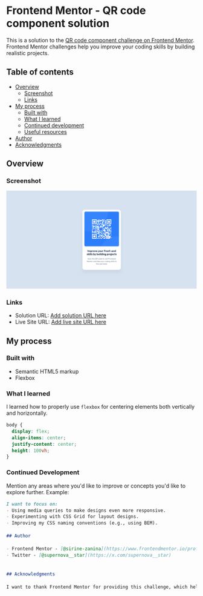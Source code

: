 # Frontend Mentor - QR code component solution

This is a solution to the [QR code component challenge on Frontend Mentor](https://www.frontendmentor.io/challenges/qr-code-component-iux_sIO_H). Frontend Mentor challenges help you improve your coding skills by building realistic projects. 

## Table of contents

- [Overview](#overview)
  - [Screenshot](#screenshot)
  - [Links](#links)
- [My process](#my-process)
  - [Built with](#built-with)
  - [What I learned](#what-i-learned)
  - [Continued development](#continued-development)
  - [Useful resources](#useful-resources)
- [Author](#author)
- [Acknowledgments](#acknowledgments)

## Overview

### Screenshot

![](./images/img-solution.png)

### Links

- Solution URL: [Add solution URL here](https://your-solution-url.com)
- Live Site URL: [Add live site URL here](https://your-live-site-url.com)

## My process

### Built with

- Semantic HTML5 markup
- Flexbox


### What I learned

I learned how to properly use `flexbox` for centering elements both vertically and horizontally.

```css
body {
  display: flex;
  align-items: center;
  justify-content: center;
  height: 100vh;
}
```

### Continued Development

Mention any areas where you'd like to improve or concepts you'd like to explore further. Example:

```markdown
I want to focus on:
- Using media queries to make designs even more responsive.
- Experimenting with CSS Grid for layout designs.
- Improving my CSS naming conventions (e.g., using BEM).

## Author

- Frontend Mentor - [@sirine-zanina](https://www.frontendmentor.io/profile/sirine-zanina)
- Twitter - [@supernova__star](https://x.com/supernova__star)


## Acknowledgments

I want to thank Frontend Mentor for providing this challenge, which helped me improve my CSS Flexbox skills.  
